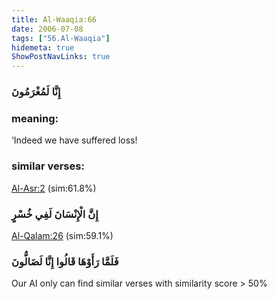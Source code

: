 ```yaml
---
title: Al-Waaqia:66
date: 2006-07-08
tags: ["56.Al-Waaqia"]
hidemeta: true 
ShowPostNavLinks: true 
---
```

### إِنَّا لَمُغْرَمُونَ
### meaning: 
‘Indeed we have suffered loss!
### similar verses: 

[Al-Asr:2](/103/2) (sim:61.8%)

### إِنَّ الْإِنْسَانَ لَفِي خُسْرٍ

[Al-Qalam:26](/68/26) (sim:59.1%)

### فَلَمَّا رَأَوْهَا قَالُوا إِنَّا لَضَالُّونَ

Our AI only can find similar verses with similarity score > 50% 


